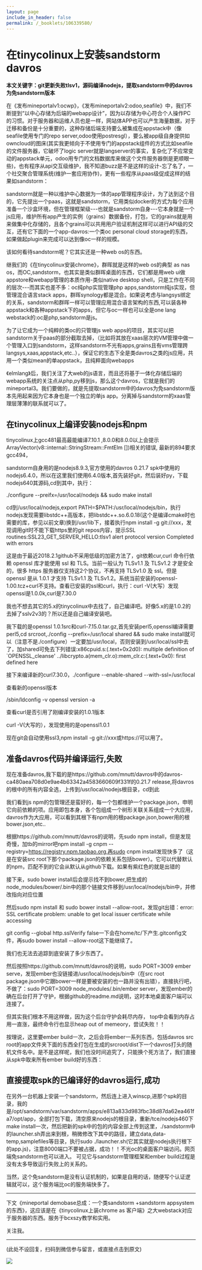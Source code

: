 ```yaml
---
layout: page
include_in_header: false
permalink: /_booklets/106339580/
---
```

在tinycolinux上安装sandstorm davros
=====

__本文关键字：git更新失败tlsv1，源码编译nodejs，提取sandstorm中的davros为免sandstorm版本__

在《发布mineportalv1:ocwp》，《发布mineportalv2:odoo,seafile》中，我们不断提到“以中心存储为后端的webapp设计”，因为以存储为中心符合个人操作PC的习惯。对于服务器和运维人员也是一样，网站体APP也可以产生海量数据，对于迁移和备份是十分重要的，这种存储后端支持要么被集成在appstack中（像seafile使用专门的repo server,odoo使用postresgl），要么被app级自身提供如owncloud的图床(其实我更倾向于不使用专门的appstack组件的方式比如seafile的文件服务器，它破坏了logic server就是langserver的事实，复杂化了不应常变动的appstack单元，odoo用专门的文档数据库来做这个文件服务器倒是更顺眼一些)，也有程序从api交互级维护，我不知道buzz是不是这样的设计-忘了名了，一个社交聚合管理系统(维护一套应用协作)，更有一些程序从paas级促成这样的结果如sandstorm：

sandstorm就是一种以维护中心数据为一体的app管理程序设计，为了达到这个目的，它先提出一个paas，这就是sandstorm，它用类似docker的方式为每个应用准备一个沙盒环境，但在管理框架级---也就是sandstorm自身---它本身就是一个js应用，维护所有app产生的实例（grains）数据备份，打包，它的grains就是用来做集中化存储的，且各个grains可以共用用户验证机制这样可以进行API级的交互，还有它下面的一个app-davros:一个类oc personal cloud storage的东西，如果做起plugin来完成可以达到像oc一样的规模。

该如何看待sandstorm呢？它其实还是一种web os的东西。

继我们的《在tinycolinux安装chrome》，群晖就是这样的web os的典型 as nas os，而OC,sandstorm，也其实是类似群晖桌面的东西，它们都是用web ui做appstore和webapp管理的本质作用-类似native desktop shell，只是工作在不同的层次---而其实也差不多：oc纯php实现管理php apps,sandstorm纯js实现，但管理混合语言stack apps，群晖synology都是混合。如果说考虑与langsys绑定的关系，sandstorm和群晖一样可以管理应用混合语言架构的东西,可以装各种appstack和各种appstack下的apps，但它与oc一样也可以全是one lang webstack的:oc是php,sandstorm是js。

为了让它成为一个纯粹的类oc的只管理js web apps的项目，其实可以把sandstorm关于paas的部分截取去掉，（比如将其放在xaas层次的VM管理中做一个管理入口到sandstorm，这样sandstorm不光有apps,grains且有vms管理跨langsys,xaas,appstack,etc..），保证它的生态下全是类davros之类的js应用，共用一个类似mean的单appstack，且纯粹面向webapps

《elmlang》后，我们关注了大web的js语言，而且还将基于一体化存储后端的webapp系统的关注点从php,py移到js，那么这个davros，它就是我们的mineportal3。我们要做的，就是先提取sandstorm中的davros为免sandstorm版本先用起来因为它本身也是一个独立的单js app。分离掉与sandstorm的xaas管理层薄薄的联系就可以了。

在tinycolinux上编译安装nodejs和npm
-----

tinycolinux上gcc481最高最能编译7.10.1 ,8.0.0和8.0.0以上会提示ArrayVector(v8::internal::StringStream::FmtElm [])相关的错误, 最新的894要求gcc494，

sandstorm自身用的是nodejs8.9.3,官方使用的davros 0.21.7 spk中使用的nodejs6.4.0，所以在这里我们使用6.4.0版本,首先装好git，然后装好py，下载nodejs640其源码,cd到其中，执行：

./configure --preifx=/usr/local/nodejs && sudo make install

cd到/usr/local/nodejs,export PATH=$PATH:/usr/local/nodejs/bin，执行nodejs发现需要libstdc++高版本，把libstdc++.so.6.0.18(这个是编译cmake时也需要的库，参见以前文章)换到/usr/lib下，接着执行npm install -g git://xxx，发现调用git时不能下载https里的git repos内容，提示SSL routines:SSL23_GET_SERVER_HELLO:tlsv1 alert protocol version Completed with errors

这是由于最近2018.2.1github不采用低级的加密方法了，git依赖cur,curl 命令行依赖 openssl 库才能使用 ssl 和 TLS。当前一般认为 TLSv1.1 及 TLSv1.2 才是安全的，很多 https 服务器仅支持这2个协议，不再支持 TLSv1.0 及 ssl。但是 openssl 是从 1.0.1 才支持 TLSv1.1 及 TLSv1.2。系统当前安装的openssl-1.00.tcz+curl不支持。查看已安装的ssl和curl，执行：curl -V(大写）发现openssl是1.0.0k,curl是7.30.0

我也不想去其它的5.x的tinycolinux中去找了，自己编译吧。好像5.x的是1.0.2的去掉了sslv2v3的？所以还是自己编译安装吧。

我下载的是openssl 1.0.1src和curl-7.15.0.tar.gz,首先安装perl5,openssl编译需要perl5,cd srcroot,./config --prefix=/usr/local shared && sudo make install就可以（注意不是./configure）一定要加/usr/local，否则安装到/usr/local/ssl中去了，加shared可免去下列错误:x86cpuid.s:(.text+0x2d0): multiple definition of `OPENSSL_cleanse' ../libcrypto.a(mem_clr.o):mem_clr.c:(.text+0x0): first defined here

接下来编译新的curl7.30.0，./configure --enable-shared --with-ssl=/usr/local

查看新的openssl版本

/sbin/ldconfig -v
openssl version -a

查看curl是否引用了刚编译安装的1.0.1版本

curl -V(大写的），发现使用的是openssl1.0.1

现在git会自动使用ssl3,npm install -g git://xxx或https://可以用了。

准备davros代码并编译运行,失败
-----

现在准备davros,我下载的是https://github.com/mnutt/davros中的davros-ca480aea708d0e9ae4b63342a4583660609f331f的0.21.7 release,将davros的根中的所有内容全选，上传到/usr/local/nodejs根目录，cd到此

我们看到js npm的包管理还是蛮好的，每一个包都维护一个package.json，申明它向前依赖的项。应用即包本身，各个包组成一个树形关联关系组成一个大应用，davros作为大应用，可以看到其根下有npm用的根package.json,bower用的根bower.json,etc..

根据https://github.com/mnutt/davros的说明，先sudo npm install，但是发现奇慢，加tb的mirror吧npm install -g cnpm --registry=https://registry.npm.taobao.org,再sudo cnpm install发现快多了（这是在安装src root下那个package.json的依赖关系包括bower）。它可以代替默认的npm，匹配不到的它会从默认从github下载。如果有紫红色的就是出错的

接下来，sudo bower install后会提示找不到bower,把生成的node_modules/bower/.bin中的那个链接文件移到/usr/local/nodejs/bin中，并修改指向对应位置

然后sudo npm install 和 sudo bower install --allow-root，发现git出错：error: SSL certificate problem: unable to get local issuer certificate while accessing

git config --global http.sslVerify false一下会在home/tc/下产生.gitconfig文件，再sudo bower install --allow-root这下能继续了。

我们也无法去追踪到底安装了多少东西了。

然后按照https://github.com/mnutt/davros的说明，sudo PORT=3009 ember serve，发现ember也没链接进/usr/local/nodejs/bin中（在src root package.json中它跟bower一样是要被安装的也一路并没有出错），直接执行吧，不做了：sudo PORT=3009 node_modules/.bin/ember server，发现ember的确在后台打开了守护，根据github的readme.md说明，这时本地桌面客户端可以连接了。

但其实我们根本不用这样做，因为这个后台守护会耗尽内存， top中会看到内存占用一直涨，最终命令行也显示heap out of memeory，尝试失败！！

按理说，这里要ember build一次，之后会将ember一系列东西，包括davros src root的app文件夹下面的东西全打包在生成的srcroot/dist下一个davros打头的随机文件名中。是不是这样呢，我们也没时间追究了，只能换个死方法了，我们直接从spk中取来所有ember build好的东西：

直接提取spk的已编译好的davros运行,成功
-----

在另外一台机器上安装一个sandstorm，然后连上进入winscp,进那个spk的目录，我的是/opt/sandstorm/var/sandstorm/apps/e813a833d983fbc38d87da62ea461fa7/opt/app，全部打包下载，清空原来nodejs的根目录，重新/tce/nodejs460下make install一次，然后把新的spk中的包的内容全部上传到这里，./sandstorm中的launcher.sh弄出来到根，稍微修改下其中的路径，建立data,data-temp,samplefiles等目录，执行sudo ./launcher.sh(它其实就是nodejs执行根下的app.js)，注意8000端口不要被占据，成功！！不光oc的桌面客户端访问。网页端免sandstorm也可以进入。 可见它与sandstorm管理框架和ember build过程是没有太多导致运行失败上的关系的。

当然，这个免sandstorm是没有认证机制的，如果是自用的话，随便写个认证逻辑就可以，这个服务端比oc的服务端快多了。

 ----------

 下文《mineportal demobase总成：一个类sandstorm +sandstorm appsystem的东西》，这应该是在《tinycolinux上装chrome as 客户端》之大webstack对应于服务器的东西。服务于bcxszy教学和实用。

 关注我。


-----


(此处不设回复，扫码到微信参与留言，或直接点击到原文)

![](/p/106339580/qrcode.png)

<!-- Markdeep: -->
<meta charset="utf-8">
<link rel="stylesheet" href="../../res/aloha.css?">

<script src="../../res/markdeep.min.js" charset="utf-8"></script>


